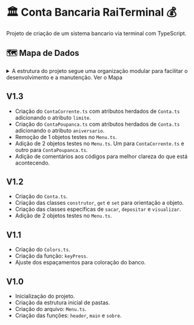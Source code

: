 # 🏛️ Conta Bancaria RaiTerminal 💰

Projeto de criação de um sistema bancario via terminal com TypeScript.

## 🗺️ Mapa de Dados
<details>
  <summary>
    A estrutura do projeto segue uma organização modular para facilitar o desenvolvimento e a manutenção. 
    Ver o Mapa
  </summary>

    .
    ├── node_modules/               # Pasta de dependencias criada ao executar "npm install". Contém todos os pacotes listados no package.json
    ├── src/
    │   ├── model/
    │   │   └── Conta.ts            # Classe com atributos private e método construtor, get e set para orientação ao objeto e métodos específicos de "sacar", "depositar" e "visualizar"           
    │   │   └── ContaCorrente.ts    # Classe com atributos herdados da classe Conta.ts + atributo "limite" e atualização dos métodos "sacar" e "visualizar".           
    │   │   └── ContaPoupanca.ts    # Classe com atributos herdados da classe Conta.ts + atributo "aniversario" e atualização do método "visualizar".          
    │   └── util/                 
    │       └── Colors.ts           # Classe implementada para alteração de cores do terminal. Contém os atributos: "reset", "fg" e "bg".
    ├── .gitignore                  # Arquivos e pastas a serem ignorados pelo Git
    ├── Menu.ts                     # Arquivo com a classe principal. Contém os métodos "main", "header", "keyPress" e "sobre"
    ├── package.json                # Arquivo principal de configuração do projeto Node.js. Define nome, versão, scripts e as dependências
    ├── package-lock.json           # Arquivo gerado automaticamente para travar as versões exatas das dependências instaladas.
    ├── tsconfig.json               # # Arquivo de configuração do TypeScript.
    └── README.md                   # Este arquivo!

</details>

## V1.3

- Criação do ```ContaCorrente.ts``` com atributos herdados de ```Conta.ts``` adicionando o atributo ```limite```.
- Criação do ```ContaPoupanca.ts``` com atributos herdados de ```Conta.ts``` adicionando o atributo ```aniversario```.
- Remoção de 1 objetos testes no ```Menu.ts```. 
- Adição de 2 objetos testes no ```Menu.ts```. Um para ```ContaCorrente.ts``` e outro para ```ContaPoupanca.ts```. 
- Adição de comentários aos códigos para melhor clareza do que está acontecendo.

## V1.2

- Criação do ```Conta.ts```.
- Criação das classes ```construtor```, ```get``` e ```set``` para orientação a objeto.
- Criação das classes específicas de ```sacar```, ```depositar``` e ```visualizar```.
- Adição de 2 objetos testes no ```Menu.ts```. 


## V1.1

- Criação do ```Colors.ts```.
- Criação da função: ```keyPress```.
- Ajuste dos espaçamentos para coloração do banco.

## V1.0

- Inicialização do projeto.
- Criação da estrutura inicial de pastas.
- Criação do arquivo: ```Menu.ts```.
- Criação das funções: ```header```,  ```main``` e  ```sobre```.